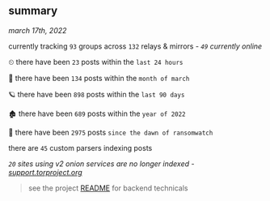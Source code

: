
## summary
_march 17th, 2022_

currently tracking `93` groups across `132` relays & mirrors - _`49` currently online_

⏲ there have been `23` posts within the `last 24 hours`

🦈 there have been `134` posts within the `month of march`

🪐 there have been `898` posts within the `last 90 days`

🏚 there have been `689` posts within the `year of 2022`

🦕 there have been `2975` posts `since the dawn of ransomwatch`

there are `45` custom parsers indexing posts

_`20` sites using v2 onion services are no longer indexed - [support.torproject.org](https://support.torproject.org/onionservices/v2-deprecation/)_

> see the project [README](https://github.com/thetanz/ransomwatch#ransomwatch--) for backend technicals

